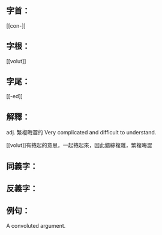 
## 字首：
[[con-]]

## 字根：
[[volut]]

## 字尾：
[[-ed]]


## 解釋：
adj.
繁複晦澀的
Very complicated and difficult to understand.

[[volut]]有捲起的意思，一起捲起來，因此錯綜複雜，繁複晦澀


## 同義字：

## 反義字：

## 例句：
A convoluted argument.

